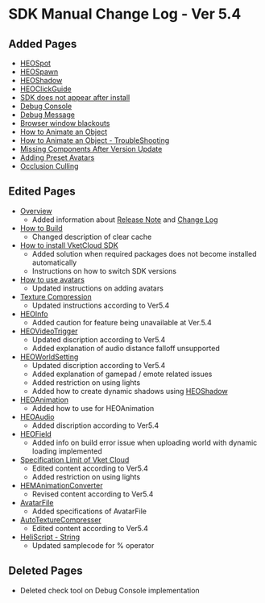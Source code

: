 # SDK Manual Change Log - Ver 5.4

## Added Pages

- [HEOSpot](https://vrhikky.github.io/VketCloudSDK_Documents/5.4/en/HEOComponents/HEOSpot.html)
- [HEOSpawn](https://vrhikky.github.io/VketCloudSDK_Documents/5.4/en/HEOComponents/HEOSpawn.html)
- [HEOShadow](https://vrhikky.github.io/VketCloudSDK_Documents/5.4/en/HEOComponents/HEOShadow.html)
- [HEOClickGuide](https://vrhikky.github.io/VketCloudSDK_Documents/5.4/en/HEOComponents/HEOClickGuide.html)
- [SDK does not appear after install](https://vrhikky.github.io/VketCloudSDK_Documents/5.4/en/troubleshooting/InstallingDeeplink.html)
- [Debug Console](https://vrhikky.github.io/VketCloudSDK_Documents/5.4/en/debugconsole/debugconsole.html)
- [Debug Message](https://vrhikky.github.io/VketCloudSDK_Documents/5.4/en/debugconsole/debugmessage.html)
- [Browser window blackouts](https://vrhikky.github.io/VketCloudSDK_Documents/5.4/en/troubleshooting/BrowserBlackWindow.html)
- [How to Animate an Object](https://vrhikky.github.io/VketCloudSDK_Documents/5.4/en/WorldMakingGuide/PropAnimation.html)
- [How to Animate an Object - TroubleShooting](https://vrhikky.github.io/VketCloudSDK_Documents/5.4/en/WorldMakingGuide/PropAnimation_TroubleShooting.html)
- [Missing Components After Version Update](https://vrhikky.github.io/VketCloudSDK_Documents/5.4/en/troubleshooting/MissingComponents.html)
- [Adding Preset Avatars](https://vrhikky.github.io/VketCloudSDK_Documents/5.4/en/WorldMakingGuide/PresetAvatar.html)
- [Occlusion Culling](https://vrhikky.github.io/VketCloudSDK_Documents/5.4/en/WorldMakingGuide/OcclusionCulling.html)

## Edited Pages

- [Overview](https://vrhikky.github.io/VketCloudSDK_Documents/5.4/en/index.html)
    - Added information about [Release Note](https://vrhikky.github.io/VketCloudSDK_Documents/5.4/en/releasenote/releasenote-5.4.html) and [Change Log](https://vrhikky.github.io/VketCloudSDK_Documents/5.4/en/changelog/changelog-5.4.html)
- [How to Build](https://vrhikky.github.io/VketCloudSDK_Documents/5.4/en/FirstStep/BuildAndRun.html) 
    - Changed description of clear cache
- [How to install VketCloud SDK](https://vrhikky.github.io/VketCloudSDK_Documents/5.4/en/AboutVketCloudSDK/SetupSDK_external.html)
    - Added solution when required packages does not become installed automatically
    - Instructions on how to switch SDK versions
- [How to use avatars](https://vrhikky.github.io/VketCloudSDK_Documents/5.4/en/AboutVketCloudSDK/SetupAvatar.html)
    - Updated instructions on adding avatars
- [Texture Compression](https://vrhikky.github.io/VketCloudSDK_Documents/5.4/en/heoexporter/he_TextureCompression.html)
    - Updated instructions according to Ver5.4
- [HEOInfo](https://vrhikky.github.io/VketCloudSDK_Documents/5.4/en/HEOComponents/HEOInfo.html)
    - Added caution for feature being unavailable at Ver.5.4
- [HEOVideoTrigger](https://vrhikky.github.io/VketCloudSDK_Documents/5.4/en/HEOComponents/HEOVideoTrigger.html)
    - Updated discription according to Ver5.4
    - Added explanation of audio distance falloff unsupported
- [HEOWorldSetting](https://vrhikky.github.io/VketCloudSDK_Documents/5.4/en/HEOComponents/HEOWorldSetting.html)
    - Updated discription according to Ver5.4
    - Added explanation of gamepad / emote related issues
    - Added restriction on using lights
    - Added how to create dynamic shadows using [HEOShadow](https://vrhikky.github.io/VketCloudSDK_Documents/5.4/en/HEOComponents/HEOShadow.html)
- [HEOAnimation](https://vrhikky.github.io/VketCloudSDK_Documents/5.4/en/HEOComponents/HEOAnimation.html)
    - Added how to use for HEOAnimation
- [HEOAudio](https://vrhikky.github.io/VketCloudSDK_Documents/5.4/en/HEOComponents/HEOAudio.html)
    - Added discription according to Ver5.4
- [HEOField](https://vrhikky.github.io/VketCloudSDK_Documents/5.4/en/HEOComponents/HEOField.html)
    - Added info on build error issue when uploading world with dynamic loading implemented
- [Specification Limit of Vket Cloud](https://vrhikky.github.io/VketCloudSDK_Documents/5.4/en/WorldMakingGuide/UnityGuidelines.html)
    - Edited content according to Ver5.4
    - Added restriction on using lights
- [HEMAnimationConverter](https://vrhikky.github.io/VketCloudSDK_Documents/5.4/en/HEMAnimationConverter/AnimationConverter.html)
    - Revised content according to Ver5.4
- [AvatarFile](https://vrhikky.github.io/VketCloudSDK_Documents/5.4/en/WorldMakingGuide/AvatarFile.html)
    - Added specifications of AvatarFile
- [AutoTextureCompresser](https://vrhikky.github.io/VketCloudSDK_Documents/5.4/en/AutoTextureCompresser/AutoTextureCompresser.html)
    - Edited content according to Ver5.4 
- [HeliScript - String](https://vrhikky.github.io/VketCloudSDK_Documents/5.4/en/hs/hs_string.html)
    - Updated samplecode for % operator

## Deleted Pages

- Deleted check tool on Debug Console implementation
